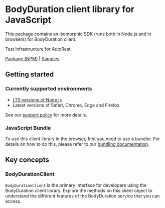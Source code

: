 # BodyDuration client library for JavaScript

This package contains an isomorphic SDK (runs both in Node.js and in browsers) for BodyDuration client.

Test Infrastructure for AutoRest

[Package (NPM)](https://www.npmjs.com/package/@msinternal/body-duration) |
[Samples](https://github.com/Azure-Samples/azure-samples-js-management)

## Getting started

### Currently supported environments

- [LTS versions of Node.js](https://nodejs.org/about/releases/)
- Latest versions of Safari, Chrome, Edge and Firefox.

See our [support policy](https://github.com/Azure/azure-sdk-for-js/blob/main/SUPPORT.md) for more details.





### JavaScript Bundle
To use this client library in the browser, first you need to use a bundler. For details on how to do this, please refer to our [bundling documentation](https://aka.ms/AzureSDKBundling).

## Key concepts

### BodyDurationClient

`BodyDurationClient` is the primary interface for developers using the BodyDuration client library. Explore the methods on this client object to understand the different features of the BodyDuration service that you can access.

